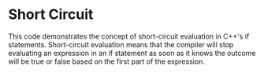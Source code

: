 # Short Circuit

This code demonstrates the concept of short-circuit evaluation in C++'s if statements. Short-circuit evaluation means that the compiler will stop evaluating an expression in an if statement as soon as it knows the outcome will be true or false based on the first part of the expression.
